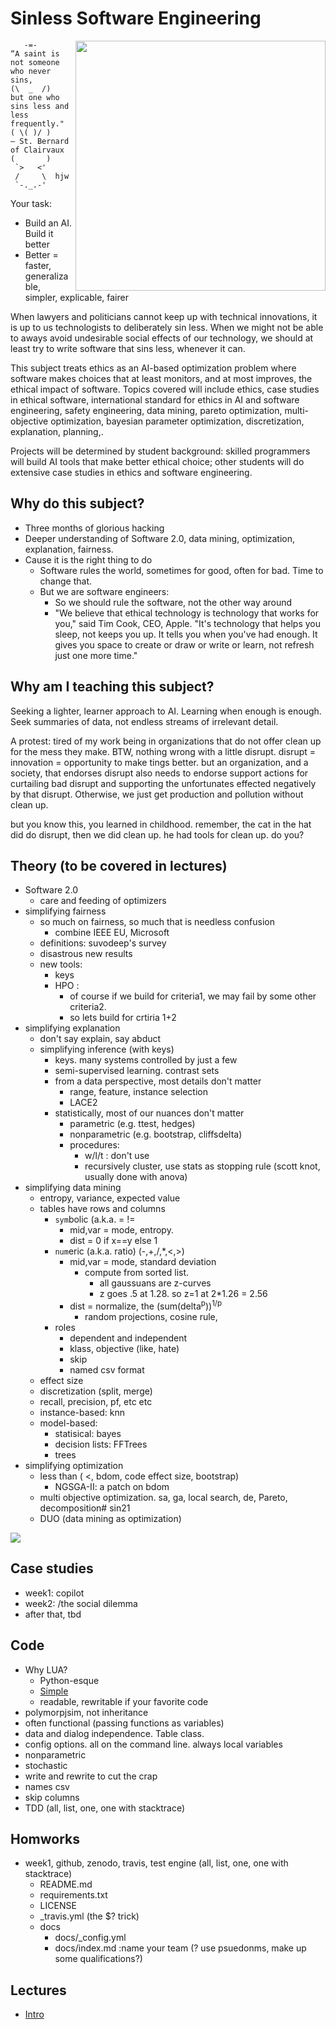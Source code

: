 <a name=top>
       


# Sinless  Software Engineering

<img align=right width=400 src="https://media.istockphoto.com/photos/webpage-under-construction-picture-id592021466">
  

       -=-        “A saint is not someone who never sins, 
    (\  _  /)      but one who sins less and less frequently."
    ( \( )/ )      ― St. Bernard of Clairvaux            
    (       )
     `>   <'
     /     \  hjw
     `-._.-'

Your task:

- Build an  AI. Build it better 
- Better = faster, generalizable, simpler, explicable, fairer

When lawyers and politicians cannot keep up with technical innovations,
it is up to us technologists to deliberately sin less. When we might
not be able to aways avoid undesirable social effects of our
technology, we should at least try to write software that sins less,
whenever it can.

This subject treats ethics as an AI-based optimization problem where
software makes choices that at least monitors, and at most improves,
the ethical impact of software. Topics covered will include ethics,
case studies in ethical software, international standard for ethics
in AI and software engineering, safety engineering, data mining,
pareto optimization, multi-objective optimization, bayesian parameter
optimization, discretization, explanation, planning,.

Projects will be determined by student background: skilled programmers
will build AI tools that make better ethical choice; other students
will do extensive case studies in ethics and software engineering.

## Why do this subject?

- Three months of glorious hacking
- Deeper  understanding of Software 2.0,
  data mining, optimization, explanation,
  fairness.
- Cause it is the right thing to do
  - Software rules the  world, sometimes for good, often for bad.
    Time to change  that.
  - But we  are  software engineers:
    - So we should rule the  software, not the other way  around
    - "We believe that ethical technology is technology that works for
you," said Tim Cook, CEO, Apple. "It's technology that helps you sleep, not keeps
you up. It tells you when you've had enough. It gives you space to
create or draw or write or learn, not refresh just one more time."

## Why am I teaching this subject?

Seeking a lighter, learner approach to AI. Learning when enough is enough.
Seek summaries of data, not endless streams of irrelevant detail.

A protest: tired of my work being in organizations that do not offer
clean up for the mess they make. BTW, nothing wrong with a little
disrupt. disrupt = innovation = opportunity to make tings better.
but an organization, and a society, that endorses disrupt also needs
to endorse support actions for curtailing bad disrupt and supporting
the unfortunates effected negatively by that  disrupt. Otherwise, we
just get production and pollution without clean up. 

but  you  know this, you learned in childhood. remember, the
cat in the hat did do disrupt, then we did clean up. he had tools
for clean up. do  you?

## Theory (to  be covered in lectures)

-  Software 2.0
   -  care and feeding of optimizers
- simplifying fairness
  - so much on  fairness, so much that is needless confusion
    - combine  IEEE EU, Microsoft
  - definitions:  suvodeep's survey
  - disastrous  new results
  - new  tools:  
     - keys
     - HPO : 
       - of course if  we build for criteria1, we 
         may  fail by some other  criteria2.
       - so  lets build for crtiria 1+2
- simplifying explanation
  - don't say explain, say abduct
  - simplifying  inference (with keys)
      - keys. many systems  controlled by just a few
      - semi-supervised learning. contrast sets
      - from a  data perspective, most details don't matter
        - range, feature, instance selection
        -  LACE2
      - statistically, most of our nuances  don't matter
        - parametric (e.g. ttest, hedges)
        - nonparametric (e.g. bootstrap, cliffsdelta)
        - procedures:
          - w/l/t :  don't use
          - recursively cluster, use stats as stopping rule (scott knot, usually
            done  with  anova)
- simplifying data mining
   - entropy, variance,  expected value
   - tables  have rows and columns
     - `sym`bolic (a.k.a. = !=
       -  mid,var =  mode, entropy.
       - dist = 0 if x==y else 1
     - `num`eric (a.k.a. ratio)  (-,+,/,\*,&lt;,>)
       - mid,var =  mode, standard  deviation
         - compute from sorted list.
           - all gaussuans are  z-curves
           - z goes .5 at 1.28. so z=1 at 2*1.26 = 2.56
       - dist = normalize, the (sum(delta<sup>p</sup>))<sup>1/p</sup>
         - random projections, cosine rule, 
     - roles
        - dependent and  independent
        - klass, objective (like, hate)
        - skip
        - named csv format
   - effect size
   - discretization (split, merge)
   - recall, precision, pf, etc etc
   - instance-based: knn
   - model-based:
     - statisical: bayes
     - decision lists: FFTrees
     - trees
- simplifying  optimization
   - less than  ( &lt;, bdom, code effect  size, bootstrap)
       -   NGSGA-II: a patch  on bdom 
   - multi objective optimization. sa, ga, local search, de, Pareto, decomposition# sin21
   - DUO (data  mining as optimization) 

![](https://www.questionpro.com/blog/wp-content/uploads/2018/05/Types-of-measurements-scales.jpg)

## Case studies

- week1: copilot
- week2: /the social dilemma
- after that, tbd

## Code

- Why LUA? 
  - Python-esque
  - [Simple](https://learnxinyminutes.com/docs/lua/)
  - readable, rewritable if your  favorite  code
- polymorpjsim, not inheritance
- often  functional (passing  functions as variables)
- data and  dialog independence. Table class. 
- config options. all on the command line. always local variables
- nonparametric
- stochastic
- write and rewrite to cut the  crap
- names csv
- skip columns
- TDD
  (all, list, one, one with stacktrace)

## Homworks

- week1, github, zenodo,  travis, test engine 
  (all, list, one, one with stacktrace)
  -  README.md
  -  requirements.txt
  -  LICENSE
  -  \_travis.yml (the $? trick)
  -  docs
     - docs/_config.yml
     - docs/index.md :name
your team (? use psuedonms, make up some 
       qualifications?)

## Lectures

- [Intro](https://www.dropbox.com/s/lhtfecn4o9ccyvg/mar5students.pptx?dl=0)
